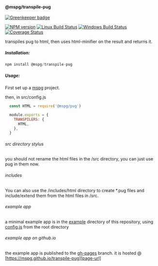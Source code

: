 #### @mspg/transpile-pug

[![Greenkeeper badge](https://badges.greenkeeper.io/mspg/transpile-pug.svg)](https://greenkeeper.io/)

[![NPM version][npm-image]][npm-url]
[![Linux Build Status][travis-image]][travis-url]
[![Windows Build Status][appveyor-image]][appveyor-url]
[![Coverage Status][coveralls-image]][coveralls-url]

transpiles pug to html,
then uses html-minifier on the result and returns it.

##### Installation:
```javascript
npm install @mspg/transpile-pug
```

##### Usage:
First set up a [mspg][core-url] project.

then, in src/config.js
```javascript
  const HTML = require('@mspg/pug')

  module.exports = {
    TRANSPILERS: {
      HTML,
    },
  }
```

###### src directory stylus
you should not rename the html files in the /src directory,
you can just use pug in them now.

###### includes
You can also use the /includes/html directory to create \*.pug files
and include/extend them from the html files in /src.

###### example app
a minimal example app is in the [example][example-url] directory of this repository,
using [config.js][config-url] from the root directory

###### example app on github.io
the example app is published to the [gh-pages][gh-pages] branch.
it is hosted @ [https://mspg.github.io/transpile-pug][page-url]

[npm-image]: https://img.shields.io/npm/v/@mspg/transpile-pug.svg
[npm-url]: https://www.npmjs.com/package/@mspg/transpile-pug
[travis-image]: https://travis-ci.org/mspg/transpile-pug.svg?branch=master
[travis-url]: https://travis-ci.org/mspg/transpile-pug
[appveyor-image]: https://ci.appveyor.com/api/projects/status/0cropq4gauy9lqf3?svg=true
[appveyor-url]: https://ci.appveyor.com/project/jaeh/transpile-pug/branch/master
[coveralls-image]: https://coveralls.io/repos/github/mspg/transpile-pug/badge.svg
[coveralls-url]: https://coveralls.io/github/mspg/transpile-pug
[example-url]: https://github.com/mspg/transpile-pug/tree/master/example
[config-url]: https://github.com/mspg/transpile-pug/blob/master/config.js
[core-url]: https://github.com/mspg/core
[gh-pages]: https://github.com/mspg/transpile-pug/tree/gh-pages
[page-url]: https://mspg.github.io/transpile-pug
